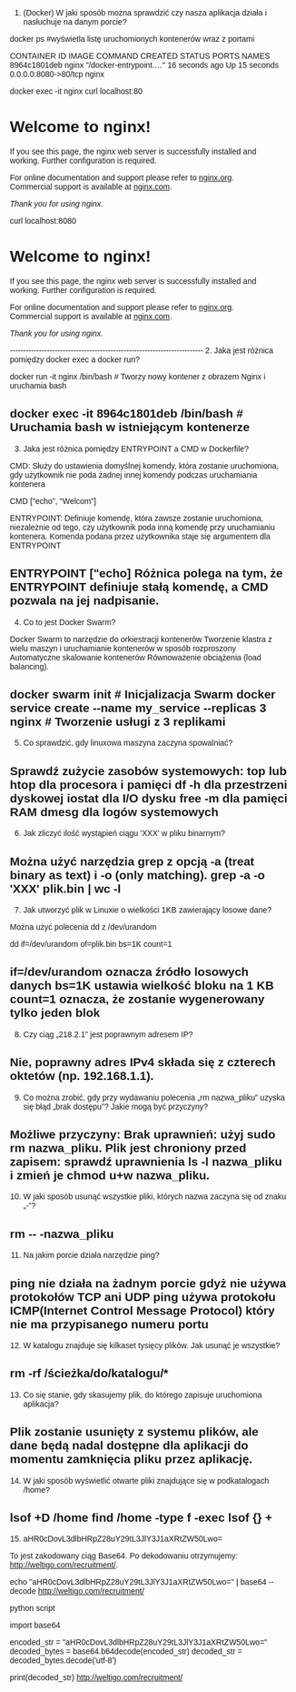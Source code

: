 1. (Docker) W jaki sposób można sprawdzić czy nasza aplikacja działa i nasłuchuje na danym porcie?

docker ps    #wyświetla listę uruchomionych kontenerów wraz z portami

CONTAINER ID   IMAGE     COMMAND                  CREATED          STATUS          PORTS                  NAMES
8964c1801deb   nginx     "/docker-entrypoint.…"   16 seconds ago   Up 15 seconds   0.0.0.0:8080->80/tcp   nginx

docker exec -it nginx curl localhost:80
<!DOCTYPE html>
<html>
<head>
<title>Welcome to nginx!</title>
<style>
html { color-scheme: light dark; }
body { width: 35em; margin: 0 auto;
font-family: Tahoma, Verdana, Arial, sans-serif; }
</style>
</head>
<body>
<h1>Welcome to nginx!</h1>
<p>If you see this page, the nginx web server is successfully installed and
working. Further configuration is required.</p>

<p>For online documentation and support please refer to
<a href="http://nginx.org/">nginx.org</a>.<br/>
Commercial support is available at
<a href="http://nginx.com/">nginx.com</a>.</p>

<p><em>Thank you for using nginx.</em></p>
</body>
</html>

curl localhost:8080

<!DOCTYPE html>
<html>
<head>
<title>Welcome to nginx!</title>
<style>
html { color-scheme: light dark; }
body { width: 35em; margin: 0 auto;
font-family: Tahoma, Verdana, Arial, sans-serif; }
</style>
</head>
<body>
<h1>Welcome to nginx!</h1>
<p>If you see this page, the nginx web server is successfully installed and
working. Further configuration is required.</p>

<p>For online documentation and support please refer to
<a href="http://nginx.org/">nginx.org</a>.<br/>
Commercial support is available at
<a href="http://nginx.com/">nginx.com</a>.</p>

<p><em>Thank you for using nginx.</em></p>
</body>
</html>
-------------------------------------------------------------------------
2. Jaka jest różnica pomiędzy docker exec a docker run?

docker run -it nginx /bin/bash  # Tworzy nowy kontener z obrazem Nginx i uruchamia bash

docker exec -it 8964c1801deb /bin/bash  # Uruchamia bash w istniejącym kontenerze
-------------------------------------------------------------------------
3. Jaka jest różnica pomiędzy ENTRYPOINT a CMD w Dockerfile?

CMD: Służy do ustawienia domyślnej komendy, która zostanie uruchomiona, gdy użytkownik nie poda żadnej innej komendy podczas uruchamiania kontenera

CMD ["echo", "Welcom"]

ENTRYPOINT: Definiuje komendę, która zawsze zostanie uruchomiona, niezależnie od tego, czy użytkownik poda inną komendę przy uruchamianiu kontenera. Komenda podana przez użytkownika staje się argumentem dla ENTRYPOINT

ENTRYPOINT ["echo]
Różnica polega na tym, że ENTRYPOINT definiuje stałą komendę, a CMD pozwala na jej nadpisanie.
-----------------------------------------------------------------------
4. Co to jest Docker Swarm?

Docker Swarm to narzędzie do orkiestracji kontenerów
Tworzenie klastra z wielu maszyn i uruchamianie kontenerów w sposób rozproszony
Automatyczne skalowanie kontenerów
Równoważenie obciążenia (load balancing).

docker swarm init  # Inicjalizacja Swarm
docker service create --name my_service --replicas 3 nginx  # Tworzenie usługi z 3 replikami
---------------------------------------------------------------------
5. Co sprawdzić, gdy linuxowa maszyna zaczyna spowalniać?

Sprawdź zużycie zasobów systemowych:
top lub htop dla procesora i pamięci
df -h dla przestrzeni dyskowej
iostat dla I/O dysku
free -m dla pamięci RAM
dmesg dla logów systemowych
----------------------------------------------------------------------
6. Jak zliczyć ilość wystąpień ciągu 'XXX' w pliku binarnym?

Można użyć narzędzia grep z opcją -a (treat binary as text) i -o (only matching).
grep -a -o 'XXX' plik.bin | wc -l
----------------------------------------------------------------------
7. Jak utworzyć plik w Linuxie o wielkości 1KB zawierający losowe dane?

Można użyć polecenia dd z /dev/urandom

dd if=/dev/urandom of=plik.bin bs=1K count=1

if=/dev/urandom oznacza źródło losowych danych
bs=1K ustawia wielkość bloku na 1 KB
count=1 oznacza, że zostanie wygenerowany tylko jeden blok
----------------------------------------------------------------------
8. Czy ciąg „218.2.1” jest poprawnym adresem IP?

Nie, poprawny adres IPv4 składa się z czterech oktetów (np. 192.168.1.1).
-----------------------------------------------------------------------
9. Co można zrobić, gdy przy wydawaniu polecenia „rm nazwa_pliku” uzyska się błąd „brak dostępu”? Jakie mogą być przyczyny?

Możliwe przyczyny:
Brak uprawnień: użyj sudo rm nazwa_pliku.
Plik jest chroniony przed zapisem: sprawdź uprawnienia ls -l nazwa_pliku i zmień je chmod u+w nazwa_pliku.
-----------------------------------------------------------------------
10. W jaki sposób usunąć wszystkie pliki, których nazwa zaczyna się od znaku „-”?

rm -- -nazwa_pliku
-----------------------------------------------------------------------
11. Na jakim porcie działa narzędzie ping?

ping nie działa na żadnym porcie gdyż nie używa protokołów TCP ani UDP
ping używa protokołu ICMP(Internet Control Message Protocol) który nie ma przypisanego numeru portu
-----------------------------------------------------------------------
12. W katalogu znajduje się kilkaset tysięcy plików. Jak usunąć je wszystkie?

rm -rf /ścieżka/do/katalogu/*
-----------------------------------------------------------------------
13. Co się stanie, gdy skasujemy plik, do którego zapisuje uruchomiona aplikacja?

Plik zostanie usunięty z systemu plików, ale dane będą nadal dostępne dla aplikacji do momentu zamknięcia pliku przez aplikację.
-----------------------------------------------------------------------
14. W jaki sposób wyświetlić otwarte pliki znajdujące się w podkatalogach /home?

lsof +D /home
find /home -type f -exec lsof {} +
----------------------------------------------------------------------
15. aHR0cDovL3dlbHRpZ28uY29tL3JlY3J1aXRtZW50Lwo=

To jest zakodowany ciąg Base64. Po dekodowaniu otrzymujemy: 
http://weltigo.com/recruitment/.

echo "aHR0cDovL3dlbHRpZ28uY29tL3JlY3J1aXRtZW50Lwo=" | base64 --decode
http://weltigo.com/recruitment/

python script

import base64

encoded_str = "aHR0cDovL3dlbHRpZ28uY29tL3JlY3J1aXRtZW50Lwo="
decoded_bytes = base64.b64decode(encoded_str)
decoded_str = decoded_bytes.decode('utf-8')

print(decoded_str)
http://weltigo.com/recruitment/

